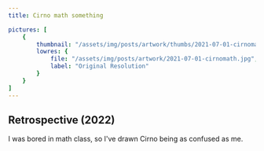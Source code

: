 ```yaml
---
title: Cirno math something

pictures: [
	{
		thumbnail: "/assets/img/posts/artwork/thumbs/2021-07-01-cirnomath.jpg",
		lowres: {
			file: "/assets/img/posts/artwork/2021-07-01-cirnomath.jpg",
			label: "Original Resolution"
		}
	}
]
---
```

## Retrospective (2022)
I was bored in math class, so I've drawn Cirno being as confused as me.
